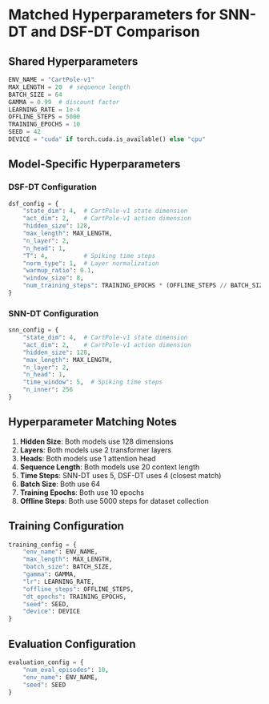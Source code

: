 # Matched Hyperparameters for SNN-DT and DSF-DT Comparison

## Shared Hyperparameters

```python
ENV_NAME = "CartPole-v1"
MAX_LENGTH = 20  # sequence length
BATCH_SIZE = 64
GAMMA = 0.99  # discount factor
LEARNING_RATE = 1e-4
OFFLINE_STEPS = 5000
TRAINING_EPOCHS = 10
SEED = 42
DEVICE = "cuda" if torch.cuda.is_available() else "cpu"
```

## Model-Specific Hyperparameters

### DSF-DT Configuration

```python
dsf_config = {
    "state_dim": 4,  # CartPole-v1 state dimension
    "act_dim": 2,    # CartPole-v1 action dimension
    "hidden_size": 128,
    "max_length": MAX_LENGTH,
    "n_layer": 2,
    "n_head": 1,
    "T": 4,          # Spiking time steps
    "norm_type": 1,  # Layer normalization
    "warmup_ratio": 0.1,
    "window_size": 8,
    "num_training_steps": TRAINING_EPOCHS * (OFFLINE_STEPS // BATCH_SIZE)
}
```

### SNN-DT Configuration

```python
snn_config = {
    "state_dim": 4,  # CartPole-v1 state dimension
    "act_dim": 2,    # CartPole-v1 action dimension
    "hidden_size": 128,
    "max_length": MAX_LENGTH,
    "n_layer": 2,
    "n_head": 1,
    "time_window": 5,  # Spiking time steps
    "n_inner": 256
}
```

## Hyperparameter Matching Notes

1. **Hidden Size**: Both models use 128 dimensions
2. **Layers**: Both models use 2 transformer layers
3. **Heads**: Both models use 1 attention head
4. **Sequence Length**: Both models use 20 context length
5. **Time Steps**: SNN-DT uses 5, DSF-DT uses 4 (closest match)
6. **Batch Size**: Both use 64
7. **Training Epochs**: Both use 10 epochs
8. **Offline Steps**: Both use 5000 steps for dataset collection

## Training Configuration

```python
training_config = {
    "env_name": ENV_NAME,
    "max_length": MAX_LENGTH,
    "batch_size": BATCH_SIZE,
    "gamma": GAMMA,
    "lr": LEARNING_RATE,
    "offline_steps": OFFLINE_STEPS,
    "dt_epochs": TRAINING_EPOCHS,
    "seed": SEED,
    "device": DEVICE
}
```

## Evaluation Configuration

```python
evaluation_config = {
    "num_eval_episodes": 10,
    "env_name": ENV_NAME,
    "seed": SEED
}